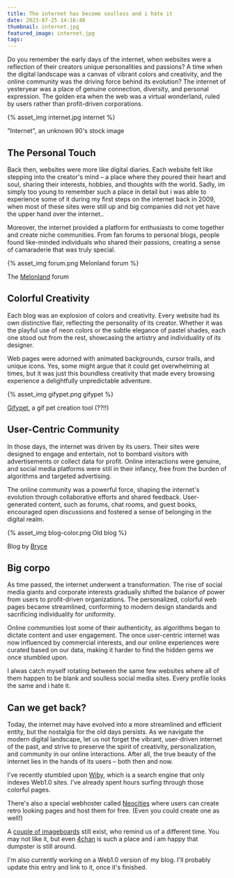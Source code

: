 ```yaml
---
title: The internet has become soulless and i hate it
date: 2023-07-25 14:16:48
thumbnail: internet.jpg
featured_image: internet.jpg
tags:
---
```


Do you remember the early days of the internet, when websites were a reflection of their creators unique personalities and passions? A time when the digital landscape was a canvas of vibrant colors and creativity, and the online community was the driving force behind its evolution? The internet of yesteryear was a place of genuine connection, diversity, and personal expression. The golden era when the web was a virtual wonderland, ruled by users rather than profit-driven corporations.

{% asset_img internet.jpg internet %}

"Internet", an unknown 90's stock image

## The Personal Touch

Back then, websites were more like digital diaries. Each website felt like stepping into the creator's mind – a place where they poured their heart and soul, sharing their interests, hobbies, and thoughts with the world. Sadly, im simply too young to remember such a place in detail but i was able to experience some of it during my first steps on the internet back in 2009, when most of these sites were still up and big companies did not yet have the upper hand over the internet.. 

Moreover, the internet provided a platform for enthusiasts to come together and create niche communities. From fan forums to personal blogs, people found like-minded individuals who shared their passions, creating a sense of camaraderie that was truly special. 

{% asset_img forum.png Melonland forum %}

The [Melonland](https://forum.melonland.net/) forum


## Colorful Creativity

Each blog was an explosion of colors and creativity. Every website had its own distinctive flair, reflecting the personality of its creator. Whether it was the playful use of neon colors or the subtle elegance of pastel shades, each one stood out from the rest, showcasing the artistry and individuality of its designer.

Web pages were adorned with animated backgrounds, cursor trails, and unique icons. Yes, some might argue that it could get overwhelming at times, but it was just this boundless creativity that made every browsing experience a delightfully unpredictable adventure.

{% asset_img gifypet.png gifypet %}

[Gifypet](https://gifypet.neocities.org/), a gif pet creation tool (??!!)

## User-Centric Community

In those days, the internet was driven by its users. Their sites were designed to engage and entertain, not to bombard visitors with advertisements or collect data for profit. Online interactions were genuine, and social media platforms were still in their infancy, free from the burden of algorithms and targeted advertising.

The online community was a powerful force, shaping the internet's evolution through collaborative efforts and shared feedback. User-generated content, such as forums, chat rooms, and guest books, encouraged open discussions and fostered a sense of belonging in the digital realm.

{% asset_img blog-color.png Old blog %}

Blog by [Bryce](https://combatbaby.neocities.org/)

## Big corpo

As time passed, the internet underwent a transformation. The rise of social media giants and corporate interests gradually shifted the balance of power from users to profit-driven organizations. The personalized, colorful web pages became streamlined, conforming to modern design standards and sacrificing individuality for uniformity.

Online communities lost some of their authenticity, as algorithms began to dictate content and user engagement. The once user-centric internet was now influenced by commercial interests, and our online experiences were curated based on our data, making it harder to find the hidden gems we once stumbled upon.

I alwas catch myself rotating between the same few websites where all of them happen to be blank and soulless social media sites. Every profile looks the same and i hate it.

## Can we get back?

Today, the internet may have evolved into a more streamlined and efficient entity, but the nostalgia for the old days persists. As we navigate the modern digital landscape, let us not forget the vibrant, user-driven internet of the past, and strive to preserve the spirit of creativity, personalization, and community in our online interactions. After all, the true beauty of the internet lies in the hands of its users – both then and now.

I've recently stumbled upon [Wiby](http://wiby.me), which is a search engine that only indexes Web1.0 sites. I've already spent hours surfing through those colorful pages.

There's also a special webhoster called [Neocities](https://neocities.org/) where users can create retro looking pages and host them for free. (Even you could create one as well!)

A [couple of imageboards](https://dollchan.net/chanlist/chanlist-en.html) still exist, who remind us of a different time. You may not like it, but even [4chan](https://4chan.org) is such a place and i am happy that dumpster is still around.

I'm also currently working on a Web1.0 version of my blog. I'll probably update this entry and link to it, once it's finished.